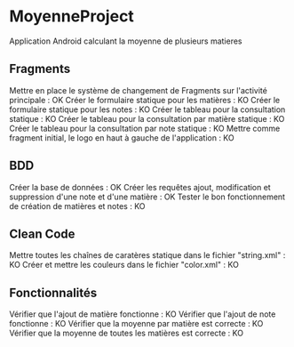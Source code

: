 # MoyenneProject
Application Android calculant la moyenne de plusieurs matieres

## Fragments

Mettre en place le système de changement de Fragments sur l'activité principale : OK
Créer le formulaire statique pour les matières : KO
Créer le formulaire statique pour les notes : KO
Créer le tableau pour la consultation statique : KO
Créer le tableau pour la consultation par matière statique : KO
Créer le tableau pour la consultation par note statique : KO
Mettre comme fragment initial, le logo en haut à gauche de l'application : KO

## BDD

Créer la base de données : OK
Créer les requêtes ajout, modification et suppression d'une note et d'une matière : OK
Tester le bon fonctionnement de création de matières et notes : KO

## Clean Code

Mettre toutes les chaînes de caratères statique dans le fichier "string.xml" : KO
Créer et mettre les couleurs dans le fichier "color.xml" : KO

## Fonctionnalités

Vérifier que l'ajout de matière fonctionne : KO
Vérifier que l'ajout de note fonctionne : KO
Vérifier que la moyenne par matière est correcte : KO
<span color="red">Vérifier que la moyenne de toutes les matières est correcte : KO</span>
